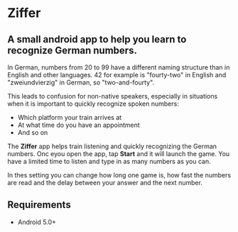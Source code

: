 # Ziffer

## A small android app to help you learn to recognize German numbers.

In German, numbers from 20 to 99 have a different naming structure than in English and other languages.
42 for example is "fourty-two" in English and "zweiundvierzig" in German, so "two-and-fourty".


This leads to confusion for non-native speakers, especially in situations when it is important to quickly recognize spoken numbers:
* Which platform your train arrives at
* At what time do you have an appointment
* And so on


The **Ziffer** app helps train listening and quickly recognizing the German numbers.
Onc eyou open the app, tap **Start** and it will launch the game. 
You have a limited time to listen and type in as many numbers as you can. 


In thes setting you can change how long one game is, how fast the numbers are read and the delay between your answer and the next number.

## Requirements

* Android 5.0+
